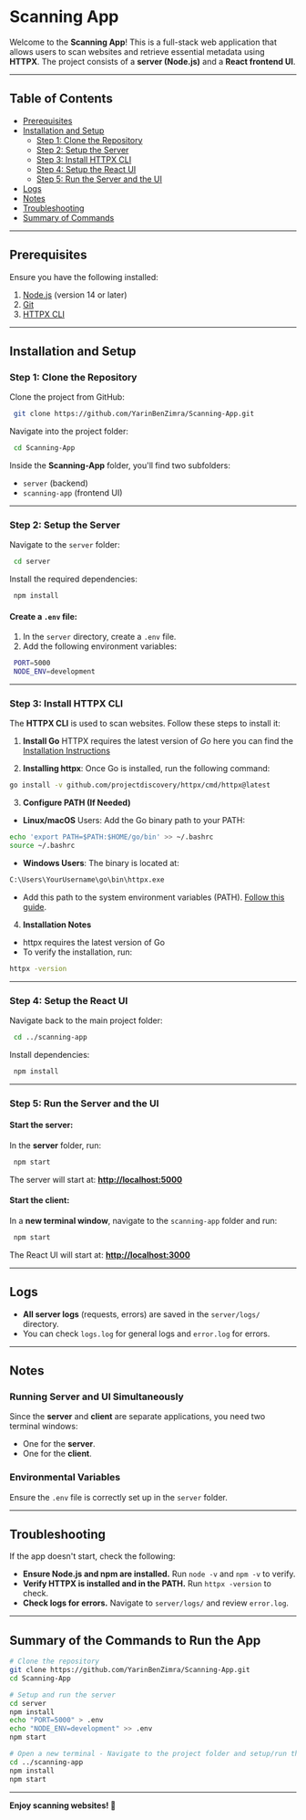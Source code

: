 # Scanning App

Welcome to the **Scanning App**! This is a full-stack web application that allows users to scan websites and retrieve essential metadata using **HTTPX**. The project consists of a **server (Node.js)** and a **React frontend UI**.

---

## Table of Contents

- [Prerequisites](#prerequisites)
- [Installation and Setup](#installation-and-setup)
  - [Step 1: Clone the Repository](#step-1-clone-the-repository)
  - [Step 2: Setup the Server](#step-2-setup-the-server)
  - [Step 3: Install HTTPX CLI](#step-3-install-httpx-cli)
  - [Step 4: Setup the React UI](#step-4-setup-the-react-ui)
  - [Step 5: Run the Server and the UI](#step-5-run-the-server-and-the-ui)
- [Logs](#logs)
- [Notes](#notes)
- [Troubleshooting](#troubleshooting)
- [Summary of Commands](#summary-of-the-commands-to-run-the-app)

---

## Prerequisites

Ensure you have the following installed:

1. [Node.js](https://nodejs.org/) (version 14 or later)
2. [Git](https://git-scm.com/)
3. [HTTPX CLI](https://github.com/projectdiscovery/httpx)

---

## Installation and Setup

### Step 1: Clone the Repository

Clone the project from GitHub:

```bash
 git clone https://github.com/YarinBenZimra/Scanning-App.git
```

Navigate into the project folder:

```bash
 cd Scanning-App
```

Inside the **Scanning-App** folder, you'll find two subfolders:

- `server` (backend)
- `scanning-app` (frontend UI)

---

### Step 2: Setup the Server

Navigate to the `server` folder:

```bash
 cd server
```

Install the required dependencies:

```bash
 npm install
```

#### Create a `.env` file:

1. In the `server` directory, create a `.env` file.
2. Add the following environment variables:

```bash
 PORT=5000
 NODE_ENV=development
```

---

### Step 3: Install HTTPX CLI

The **HTTPX CLI** is used to scan websites. Follow these steps to install it:

1. **Install Go**
   HTTPX requires the latest version of _Go_ here you can find the [Installation Instructions](https://go.dev/doc/install)

2. **Installing httpx**:
   Once Go is installed, run the following command:

```bash
go install -v github.com/projectdiscovery/httpx/cmd/httpx@latest
```

3. **Configure PATH (If Needed)**

- **Linux/macOS** Users: Add the Go binary path to your PATH:

```bash
echo 'export PATH=$PATH:$HOME/go/bin' >> ~/.bashrc
source ~/.bashrc
```

- **Windows Users**: The binary is located at:

```bash
C:\Users\YourUsername\go\bin\httpx.exe
```

- Add this path to the system environment variables (PATH). [Follow this guide](https://www.architectryan.com/2018/03/17/add-to-the-path-on-windows-10/).

4. **Installation Notes**

- httpx requires the latest version of Go
- To verify the installation, run:

```bash
httpx -version
```

---

### Step 4: Setup the React UI

Navigate back to the main project folder:

```bash
 cd ../scanning-app
```

Install dependencies:

```bash
 npm install
```

---

### Step 5: Run the Server and the UI

#### **Start the server:**

In the **server** folder, run:

```bash
 npm start
```

The server will start at: **[http://localhost:5000](http://localhost:5000)**

#### **Start the client:**

In a **new terminal window**, navigate to the `scanning-app` folder and run:

```bash
 npm start
```

The React UI will start at: **[http://localhost:3000](http://localhost:3000)**

---

## Logs

- **All server logs** (requests, errors) are saved in the `server/logs/` directory.
- You can check `logs.log` for general logs and `error.log` for errors.

---

## Notes

### Running Server and UI Simultaneously

Since the **server** and **client** are separate applications, you need two terminal windows:

- One for the **server**.
- One for the **client**.

### Environmental Variables

Ensure the `.env` file is correctly set up in the `server` folder.

---

## Troubleshooting

If the app doesn't start, check the following:

- **Ensure Node.js and npm are installed.** Run `node -v` and `npm -v` to verify.
- **Verify HTTPX is installed and in the PATH.** Run `httpx -version` to check.
- **Check logs for errors.** Navigate to `server/logs/` and review `error.log`.

---

## Summary of the Commands to Run the App

```bash
# Clone the repository
git clone https://github.com/YarinBenZimra/Scanning-App.git
cd Scanning-App

# Setup and run the server
cd server
npm install
echo "PORT=5000" > .env
echo "NODE_ENV=development" >> .env
npm start

# Open a new terminal - Navigate to the project folder and setup/run the frontend
cd ../scanning-app
npm install
npm start
```

---

**Enjoy scanning websites! 🚀**
